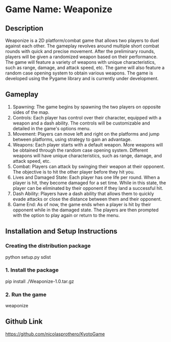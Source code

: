# Game Name: Weaponize

## Description
Weaponize is a 2D platform/combat game that allows two players to duel against each other. The gameplay revolves around multiple short combat rounds with quick and precise movement. After the preliminary rounds, players will be given a randomized weapon based on their performance. The game will feature a variety of weapons with unique characteristics, such as range, damage, and attack speed, etc. The game will also feature a random case opening system to obtain various weapons. The game is developed using the Pygame library and is currently under development.

## Gameplay
1. Spawning: The game begins by spawning the two players on opposite sides of the map.
2. Controls: Each player has control over their character, equipped with a weapon and a dash ability. The controls will be customizable and detailed in the game's options menu.
3. Movement: Players can move left and right on the platforms and jump between platforms, using strategy to gain an advantage.
4. Weapons: Each player starts with a default weapon. More weapons will be obtained through the random case opening system. Different weapons will have unique characteristics, such as range, damage, and attack speed, etc.
5. Combat: Players can attack by swinging their weapon at their opponent. The objective is to hit the other player before they hit you.
6. Lives and Damaged State: Each player has one life per round. When a player is hit, they become damaged for a set time. While in this state, the player can be eliminated by their opponent if they land a successful hit.
7. Dash Ability: Players have a dash ability that allows them to quickly evade attacks or close the distance between them and their opponent. 
8. Game End: As of now, the game ends when a player is hit by their opponent while in the damaged state. The players are then prompted with the option to play again or return to the menu.


## Installation and Setup Instructions

### Creating the distribution package
python setup.py sdist


### 1. Install the package
pip install ./Weaponize-1.0.tar.gz

### 2. Run the game
weaponize


## Github Link
https://github.com/nicolasprothero/KyotoGame